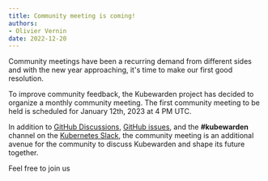 ```yaml
---
title: Community meeting is coming!
authors:
- Olivier Vernin
date: 2022-12-20
---
```


Community meetings have been a recurring demand from different sides and with the new year approaching,
it's time to make our first good resolution.

To improve community feedback, the Kubewarden project has decided to organize a monthly community meeting.
The first community meeting to be held is scheduled for January 12th, 2023 at 4 PM UTC.

In addition to [GitHub Discussions](https://github.com/orgs/kubewarden/discussions), [GitHub issues](https://github.com/kubewarden/kubewarden-controller/issues/new/choose), and the **#kubewarden** channel on the [Kubernetes Slack](https://kubernetes.slack.com/signup), the community meeting is an additional avenue for the community to discuss Kubewarden and shape its future together.

Feel free to join us

